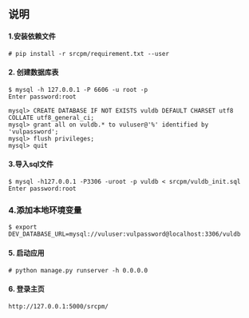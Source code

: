 ## 说明

#### 1.安装依赖文件 

```
# pip install -r srcpm/requirement.txt --user

```

#### 2. 创建数据库表

```
$ mysql -h 127.0.0.1 -P 6606 -u root -p
Enter password:root

mysql> CREATE DATABASE IF NOT EXISTS vuldb DEFAULT CHARSET utf8 COLLATE utf8_general_ci;
mysql> grant all on vuldb.* to vuluser@'%' identified by 'vulpassword';
mysql> flush privileges;
mysql> quit

```

#### 3.导入sql文件

```
$ mysql -h127.0.0.1 -P3306 -uroot -p vuldb < srcpm/vuldb_init.sql
Enter password:root

```

### 4.添加本地环境变量

```
$ export DEV_DATABASE_URL=mysql://vuluser:vulpassword@localhost:3306/vuldb 

```

#### 5. 启动应用

```
# python manage.py runserver -h 0.0.0.0

```

#### 6. 登录主页 

```
http://127.0.0.1:5000/srcpm/

```
